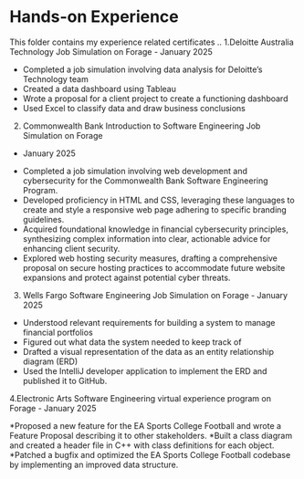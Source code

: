 # Hands-on Experience

This folder contains my experience related certificates ..
1.Deloitte Australia Technology Job Simulation on Forage - January 2025

 * Completed a job simulation involving data analysis for Deloitte’s Technology team
 * Created a data dashboard using Tableau 
 * Wrote a proposal for a client project to create a functioning dashboard
 * Used Excel to classify data and draw business conclusions

2. Commonwealth Bank Introduction to Software Engineering Job Simulation on Forage
- January 2025

 * Completed a job simulation involving web development and cybersecurity for the Commonwealth Bank Software Engineering Program.
 * Developed proficiency in HTML and CSS, leveraging these languages to create and style a responsive web page adhering to specific branding guidelines.
 * Acquired foundational knowledge in financial cybersecurity principles, synthesizing complex information into clear, actionable advice for enhancing client security.
 * Explored web hosting security measures, drafting a comprehensive proposal on secure hosting practices to accommodate future website expansions and protect against potential cyber threats.

3. Wells Fargo Software Engineering Job Simulation on Forage - January 2025

 * Understood relevant requirements for building a system to manage financial portfolios
 * Figured out what data the system needed to keep track of
 * Drafted a visual representation of the data as an entity relationship diagram (ERD)
 * Used the IntelliJ developer application to implement the ERD and published it to GitHub.

4.Electronic Arts Software Engineering virtual experience program on Forage - January 2025

*Proposed a new feature for the EA Sports College Football and wrote a Feature Proposal describing it to other stakeholders.
*Built a class diagram and created a header file in C++ with class definitions for each object.
*Patched a bugfix and optimized the EA Sports College Football codebase by implementing an improved data structure.
